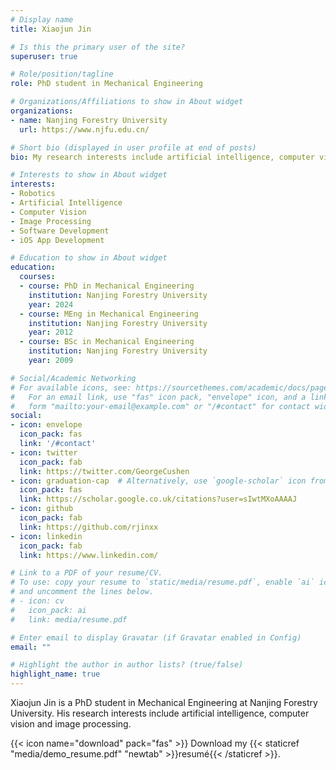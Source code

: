 ```yaml
---
# Display name
title: Xiaojun Jin

# Is this the primary user of the site?
superuser: true

# Role/position/tagline
role: PhD student in Mechanical Engineering

# Organizations/Affiliations to show in About widget
organizations:
- name: Nanjing Forestry University
  url: https://www.njfu.edu.cn/

# Short bio (displayed in user profile at end of posts)
bio: My research interests include artificial intelligence, computer vision and image processing.

# Interests to show in About widget
interests:
- Robotics
- Artificial Intelligence
- Computer Vision
- Image Processing
- Software Development
- iOS App Development

# Education to show in About widget
education:
  courses:
  - course: PhD in Mechanical Engineering
    institution: Nanjing Forestry University
    year: 2024
  - course: MEng in Mechanical Engineering
    institution: Nanjing Forestry University
    year: 2012
  - course: BSc in Mechanical Engineering
    institution: Nanjing Forestry University
    year: 2009

# Social/Academic Networking
# For available icons, see: https://sourcethemes.com/academic/docs/page-builder/#icons
#   For an email link, use "fas" icon pack, "envelope" icon, and a link in the
#   form "mailto:your-email@example.com" or "/#contact" for contact widget.
social:
- icon: envelope
  icon_pack: fas
  link: '/#contact'
- icon: twitter
  icon_pack: fab
  link: https://twitter.com/GeorgeCushen
- icon: graduation-cap  # Alternatively, use `google-scholar` icon from `ai` icon pack
  icon_pack: fas
  link: https://scholar.google.co.uk/citations?user=sIwtMXoAAAAJ
- icon: github
  icon_pack: fab
  link: https://github.com/rjinxx
- icon: linkedin
  icon_pack: fab
  link: https://www.linkedin.com/

# Link to a PDF of your resume/CV.
# To use: copy your resume to `static/media/resume.pdf`, enable `ai` icons in `params.toml`, 
# and uncomment the lines below.
# - icon: cv
#   icon_pack: ai
#   link: media/resume.pdf

# Enter email to display Gravatar (if Gravatar enabled in Config)
email: ""

# Highlight the author in author lists? (true/false)
highlight_name: true
---
```


Xiaojun Jin is a PhD student in Mechanical Engineering at Nanjing Forestry University. His research interests include artificial intelligence, computer vision and image processing. 

{{< icon name="download" pack="fas" >}} Download my {{< staticref "media/demo_resume.pdf" "newtab" >}}resumé{{< /staticref >}}.

